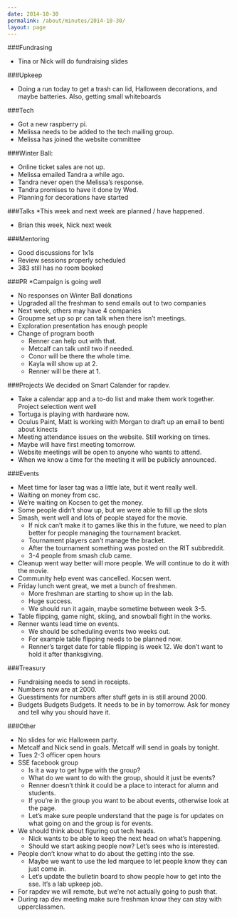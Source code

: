 ```yaml
---
date: 2014-10-30
permalink: /about/minutes/2014-10-30/
layout: page
---
```


###Fundrasing
* Tina or Nick will do fundraising slides

###Upkeep
* Doing a run today to get a trash can lid, Halloween decorations, and maybe batteries. Also, getting small whiteboards

###Tech
* Got a new raspberry pi. 
* Melissa needs to be added to the tech mailing group. 
* Melissa has joined the website committee

###Winter Ball:
* Online ticket sales are not up. 
* Melissa emailed Tandra a while ago. 
* Tandra never open the Melissa’s response. 
* Tandra promises to have it done by Wed. 
* Planning for decorations have started

###Talks
 *This week and next week are planned / have happened.
* Brian this week, Nick next week

###Mentoring
* Good discussions for 1x1s
* Review sessions properly scheduled
* 383 still has no room booked

###PR
*Campaign is going well
* No responses on Winter Ball donations
* Upgraded all the freshman to send emails out to two companies
* Next week, others may have 4 companies
* Groupme set up so pr can talk when there isn’t meetings.
* Exploration presentation has enough people
* Change of program booth 
  * Renner can help out with that. 
  * Metcalf can talk until two if needed. 
  * Conor will be there the whole time. 
  * Kayla will show up at 2. 
  * Renner will be there at 1.

###Projects
 We decided on Smart Calander for rapdev. 
 * Take a calendar app and a to-do list and make them work together. Project selection went well
* Tortuga is playing with hardware now. 
* Oculus Paint, Matt is working with Morgan to draft up an email to benti about kinects
* Meeting attendance issues on the website. Still working on times. 
 * Maybe will have first meeting tomorrow. 
 * Website meetings will be open to anyone who wants to attend. 
 * When we know a time for the meeting it will be publicly announced.

###Events
* Meet time for laser tag was a little late, but it went really well. 
 * Waiting on money from csc. 
  * We’re waiting on Kocsen to get the money. 
  * Some people didn’t show up, but we were able to fill up the slots
* Smash, went well and lots of people stayed for the movie. 
  * If nick can’t make it to games like this in the future, we need to plan better for people managing the tournament bracket. 
  * Tournament players can’t manage the bracket. 
  * After the tournament something was posted on the RIT subbreddit. 
  * 3-4 people from smash club came. 
* Cleanup went way better will more people. We will continue to do it with the movie.
* Community help event was cancelled. Kocsen went.
* Friday lunch went great, we met a bunch of freshmen. 
  * More freshman are starting to show up in the lab. 
  * Huge success. 
  * We should run it again, maybe sometime between week 3-5.
* Table flipping, game night, skiing, and snowball fight in the works. 
* Renner wants lead time on events. 
  * We should be scheduling events two weeks out.
  * For example table flipping needs to be planned now. 
  * Renner’s target date for table flipping is week 12. We don’t want to hold it after thanksgiving. 

###Treasury
* Fundraising needs to send in receipts. 
* Numbers now are at 2000. 
* Guesstiments for numbers after stuff gets in is still around 2000. 
* Budgets Budgets Budgets. It needs to be in by tomorrow. Ask for money and tell why you should have it.

###Other
* No slides for wic Halloween party.
* Metcalf and Nick send in goals. Metcalf will send in goals by tonight.
* Tues 2-3 officer open hours
* SSE facebook group
  * Is it a way to get hype with the group? 
  * What do we want to do with the group, should it just be events? 
  * Renner doesn’t think it could be a place to interact for alumn and students. 
  * If you’re in the group you want to be about events, otherwise look at the page. 
  * Let’s make sure people understand that the page is for updates on what going on and the group is for events.
* We should think about figuring out tech heads. 
  * Nick wants to be able to keep the next head on what’s happening. 
  * Should we start asking people now? Let’s sees who is interested. 
* People don’t know what to do about the getting into the sse. 
  * Maybe we want to use the led marquee to let people know they can just come in. 
  * Let’s update the bulletin board to show people how to get into the sse. It’s a lab upkeep job.
* For rapdev we will remote, but we’re not actually going to push that. 
* During rap dev meeting make sure freshman know they can stay with upperclassmen.
